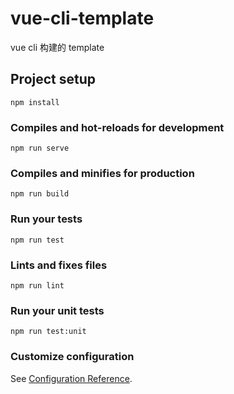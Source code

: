 <!--
 * @Description: ReadMe.md
 * @Author: liwangjun
 * @Date: 2020-12-08 15:49:06
 * @LastEditors: liwangjun
 * @LastEditTime: 2020-12-08 16:11:38
 * @FilePath: /vue-cli-template/README.md
-->
# vue-cli-template
vue cli 构建的 template

## Project setup
```
npm install
```

### Compiles and hot-reloads for development
```
npm run serve
```

### Compiles and minifies for production
```
npm run build
```

### Run your tests
```
npm run test
```

### Lints and fixes files
```
npm run lint
```

### Run your unit tests
```
npm run test:unit
```

### Customize configuration
See [Configuration Reference](https://cli.vuejs.org/config/).





